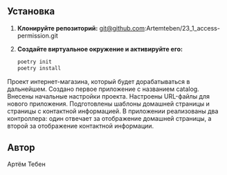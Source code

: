 
## Установка

1. **Клонируйте репозиторий:**
   git@github.com:Artemteben/23_1_access-permission.git

2. **Создайте виртуальное окружение и активируйте его:**
    ```sh
    poetry init
    poetry install
    ```

Проект интернет-магазина, который будет дорабатываться в дальнейшем.
Создано первое приложение с названием catalog.
Внесены начальные настройки проекта.
Настроены URL-файлы для нового приложения.
Подготовлены шаблоны домашней страницы и страницы с контактной информацией.
В приложении реализованы два контроллера: один отвечает за отображение домашней страницы, а второй
за отображение контактной информации.

## Автор

Артём Тебен
